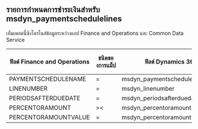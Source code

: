## <a name="payment-schedule-lines-to-msdyn_paymentschedulelines"></a>รายการกำหนดการชำระเงินสำหรับ msdyn_paymentschedulelines

เท็มเพลตนี้ซิงโครไนส์ข้อมูลระหว่างแอป Finance and Operations และ Common Data Service

ฟิลด์ Finance and Operations | ชนิดของการแม็ป | ฟิลด์ Dynamics 365 อื่นๆ | ค่าเริ่มต้น
---|---|---|---
PAYMENTSCHEDULENAME | = | msdyn_paymentschedule.msdyn_name | 
LINENUMBER | = | msdyn_linenumber | 
PERIODSAFTERDUEDATE | = | msdyn_periodsafterduedate | 
PERCENTORAMOUNT | >< | msdyn_percentoramount | 
PERCENTORAMOUNTVALUE | = | msdyn_percentoramountvalue | 
